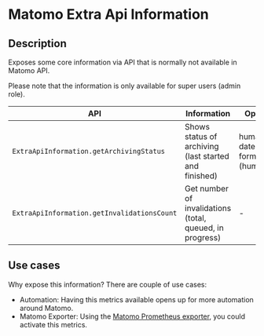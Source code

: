 # Matomo Extra Api Information

## Description

Exposes some core information via API that is normally not available in Matomo API.

Please note that the information is only available for super users (admin role).

| API                | Information        | Options            |
| ------------------ | ------------------ | ------------------ |
| `ExtraApiInformation.getArchivingStatus` | Shows status of archiving (last started and finished) | human date format (human=1) |
| `ExtraApiInformation.getInvalidationsCount` | Get number of invalidations (total, queued, in progress) | - |

## Use cases

Why expose this information? There are couple of use cases:

- Automation: Having this metrics available opens up for more automation around Matomo.
- Matomo Exporter: Using the [Matomo Prometheus exporter](https://github.com/Digitalist-Open-Cloud/Matomo-CLI?tab=readme-ov-file#prometheus-exporter), you could activate this metrics.
